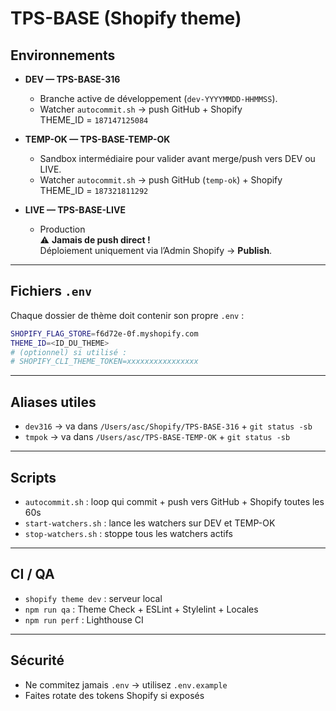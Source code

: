 # TPS-BASE (Shopify theme)

## Environnements

- **DEV — TPS-BASE-316**
  - Branche active de développement (`dev-YYYYMMDD-HHMMSS`).
  - Watcher `autocommit.sh` → push GitHub + Shopify  
    THEME_ID = `187147125084`

- **TEMP-OK — TPS-BASE-TEMP-OK**
  - Sandbox intermédiaire pour valider avant merge/push vers DEV ou LIVE.
  - Watcher `autocommit.sh` → push GitHub (`temp-ok`) + Shopify  
    THEME_ID = `187321811292`

- **LIVE — TPS-BASE-LIVE**
  - Production  
  ⚠️ **Jamais de push direct !**  
  Déploiement uniquement via l’Admin Shopify → **Publish**.

---

## Fichiers `.env`

Chaque dossier de thème doit contenir son propre `.env` :

```bash
SHOPIFY_FLAG_STORE=f6d72e-0f.myshopify.com
THEME_ID=<ID_DU_THEME>
# (optionnel) si utilisé :
# SHOPIFY_CLI_THEME_TOKEN=xxxxxxxxxxxxxxxx
```

---

## Aliases utiles

- `dev316` → va dans `/Users/asc/Shopify/TPS-BASE-316` + `git status -sb`
- `tmpok`  → va dans `/Users/asc/TPS-BASE-TEMP-OK` + `git status -sb`

---

## Scripts

- `autocommit.sh` : loop qui commit + push vers GitHub + Shopify toutes les 60s
- `start-watchers.sh` : lance les watchers sur DEV et TEMP-OK
- `stop-watchers.sh`  : stoppe tous les watchers actifs

---

## CI / QA

- `shopify theme dev` : serveur local
- `npm run qa`        : Theme Check + ESLint + Stylelint + Locales
- `npm run perf`      : Lighthouse CI

---

## Sécurité

- Ne commitez jamais `.env` → utilisez `.env.example`
- Faites rotate des tokens Shopify si exposés
